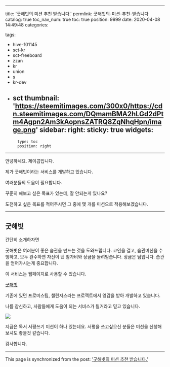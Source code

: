 
---
title: '굿해빗의 미션 추천 받습니다.'
permlink: 굿해빗의-미션-추천-받습니다
catalog: true
toc_nav_num: true
toc: true
position: 9999
date: 2020-04-08 14:49:48
categories:

tags:
- hive-101145
- sct-kr
- sct-freeboard
- zzan
- kr
- union
- s
- kr-dev
- sct
thumbnail: 'https://steemitimages.com/300x0/https://cdn.steemitimages.com/DQmamBMA2hLGd2dPtm4Agpn2Am3kAopnsZATRQ8ZqNhqHpn/image.png'
sidebar:
    right:
        sticky: true
widgets:
    -
        type: toc
        position: right
---


안녕하세요. 제이콥입니다.

제가 굿해빗이라는 서비스를 개발하고 있습니다.


여러분들의 도움이 필요합니다.

꾸준히 해보고 싶은 목표가 있는데, 잘 안되는게 있나요? 

도전하고 싶은 목표를 적어주시면 그 중에 몇 개를 미션으로 적용해보겠습니다.

----

## 굿해빗

 간단히 소개하자면 

굿해빗은 여러분이 좋은 습관을 만드는 것을 도와드립니다. 코인을 걸고, 습관미션을 수행하고, 모두 완수하면 자신이 낸 참가비와 상금을 돌려받습니다. 상금은 덤입니다. 습관을 얻어가시는게 중요합니다.

이 서비스는 웹페이지로 사용할 수 있습니다. 

[굿해빗](https://good-habit.herokuapp.com/)

기존에 있던 프로미스팀, 챌린저스라는 프로젝트에서 영감을 받아 개발하고 있습니다. 

나름 참신하고, 사람들에게 도움이 되는 서비스가 될거라고 믿고 있습니다.




![](https://steemitimages.com/300x0/https://cdn.steemitimages.com/DQmamBMA2hLGd2dPtm4Agpn2Am3kAopnsZATRQ8ZqNhqHpn/image.png)


지금은 독서 서평쓰기 미션이 하나 있는데요. 서평을 쓰고싶으신 분들은 미션을 신청해보셔도 좋을것 같습니다.

감사합니다.

- - -

This page is synchronized from the post: ['굿해빗의 미션 추천 받습니다.'](https://steempeak.com/@jacobyu/4luosv)
